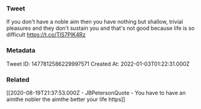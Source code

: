 ### Tweet
If you don't have a noble aim then you have nothing but shallow, trivial pleasures and they don't sustain you and that's not good because life is so difficult https://t.co/TlS7PlK4Rz

### Metadata
Tweet ID: 1477812586229997571
Created At: 2022-01-03T01:22:31.000Z

### Related
[[2020-08-19T21:37:53.000Z - JBPetersonQuote - You have to have an aimthe nobler the aimthe better your life https]]

